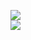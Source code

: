 <image align="center" src="https://github-readme-stats.vercel.app/api?username=jpedro85&count_private=true&show_icons=true&theme=radical"><br>
<a href="(https://github.com/anuraghazra/github-readme-stats">
  <image src="https://github-readme-stats.vercel.app/api/top-langs/?username=jpedro85&layout=compact&theme=radical">
  </a>
